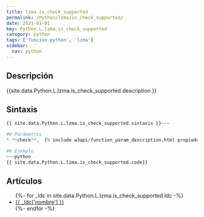 ```yaml
---
title: lzma.is_check_supported
permalink: /Python/lzma/is_check_supported/
date: 2021-01-01
key: Python.L.lzma.is_check_supported
category: python
tags: ['funcion python', 'lzma']
sidebar: 
  nav: python
---
```


## Descripción
{{site.data.Python.L.lzma.is_check_supported.description }}

## Sintaxis
~~~python
{{ site.data.Python.L.lzma.is_check_supported.sintaxis }}~~~

## Parámetros
* **check**,  {% include w3api/function_param_description.html propiedad=site.data.Python.L.lzma.is_check_supported valor="check" %}

## Ejemplo
~~~python
{{ site.data.Python.L.lzma.is_check_supported.code}}
~~~

## Artículos
<ul>
{%- for _ldc in site.data.Python.L.lzma.is_check_supported.ldc -%}
   <li>
       <a href="{{_ldc['url'] }}">{{ _ldc['nombre'] }}</a>
   </li>
{%- endfor -%}
</ul>
